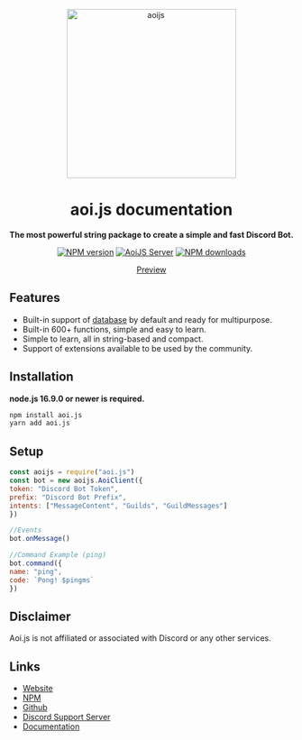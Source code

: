 <p align="center">
  <a href="https://aoi.js.org">
    <img width="300" src="https://cdn.discordapp.com/attachments/1058843428831629443/1063251770228342895/aoijsbanner.png" alt="aoijs">
  </a>
</p>

<h1 align="center">aoi.js documentation</h1>

<div align="center">

**The most powerful string package to create a simple and fast Discord Bot.**

[![NPM version][npm-image]][npm-url]
[![AoiJS Server][aoijs-server]][aoijs-server-url]
[![NPM downloads][download-image]][download-url]

[npm-image]: http://img.shields.io/npm/v/aoi.js.svg
[npm-url]: http://npmjs.org/package/aoi.js
[download-image]: https://img.shields.io/npm/dt/aoi.js.svg
[download-url]: https://npmjs.org/package/aoi.js
[aoijs-server]: https://img.shields.io/discord/773352845738115102?color=5865F2&logo=discord&logoColor=white
[aoijs-server-url]: https://aoi.js.org/invite

[Preview](https://aoi.js.org/docs/guides/setup)

</div>

## Features

- Built-in support of [database](https://www.npmjs.com/package/aoi.db) by default and ready for multipurpose.
- Built-in 600+ functions, simple and easy to learn.
- Simple to learn, all in string-based and compact.
- Support of extensions available to be used by the community.

## Installation

**node.js 16.9.0 or newer is required.**

```bash
npm install aoi.js
yarn add aoi.js
```

## Setup

```javascript
const aoijs = require("aoi.js")
const bot = new aoijs.AoiClient({
token: "Discord Bot Token",
prefix: "Discord Bot Prefix",
intents: ["MessageContent", "Guilds", "GuildMessages"]
})

//Events
bot.onMessage()

//Command Example (ping)
bot.command({
name: "ping",
code: `Pong! $pingms`
})
```
    
## Disclaimer
    
Aoi.js is not affiliated or associated with Discord or any other services.
    
## Links
- [Website](https://aoi.js.org)
- [NPM](https://www.npmjs.com/package/aoi.js)
- [Github](https://github.com/AkaruiDevelopment/aoi.js)
- [Discord Support Server](https://discord.gg/HMUfMXDQsV)
- [Documentation](https://aoi.js.org/docs/)
